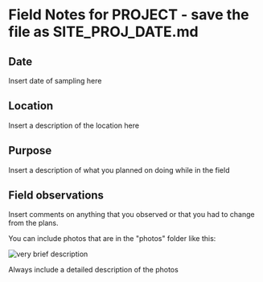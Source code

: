 # Field Notes for PROJECT  - save the file as SITE_PROJ_DATE.md

## Date

Insert date of sampling here

## Location

Insert a description of the location here

## Purpose

Insert a description of what you planned on doing while in the field

## Field observations

Insert comments on anything that you observed or that you had to change from the plans.  

You can include photos that are in the "photos" folder like this:

![very brief description](../photos/FILE_NAME.jpg)

Always include a detailed description of the photos

